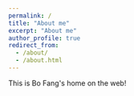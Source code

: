 ```yaml
---
permalink: /
title: "About me"
excerpt: "About me"
author_profile: true
redirect_from: 
  - /about/
  - /about.html
---
```


This is Bo Fang's home on the web!
